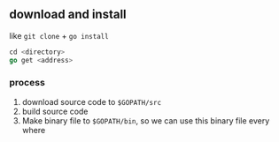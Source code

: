 ##  download and install
like `git clone` + `go install` 

```go
cd <directory>
go get <address>
```

###   process
1. download source code to `$GOPATH/src` 
2. build source code 
3. Make binary file to `$GOPATH/bin`, so we can use this binary file every where
